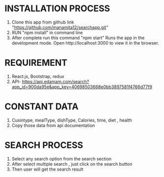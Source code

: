 # INSTALLATION PROCESS
1. Clone this app from github link "https://github.com/manamita12/searchapp.git"
2. RUN "npm install" in command line
3. After complete run this command "npm start"
   Runs the app in the development mode.
   Open http://localhost:3000 to view it in the browser.

# REQUIREMENT
  1. React.js, Bootstrap, redux
  2. API- https://api.edamam.com/search?app_id=900da95e&app_key=40698503668e0bb3897581f4766d77f9

# CONSTANT DATA
  1. Cusintype, mealType, dishType, Calories, time, diet , health 
  2. Copy those data from api documentation

# SEARCH PROCESS
  1. Select any search option from the search section
  2. After select multiple search , just click on the search button
  3. Then user will get the search result



